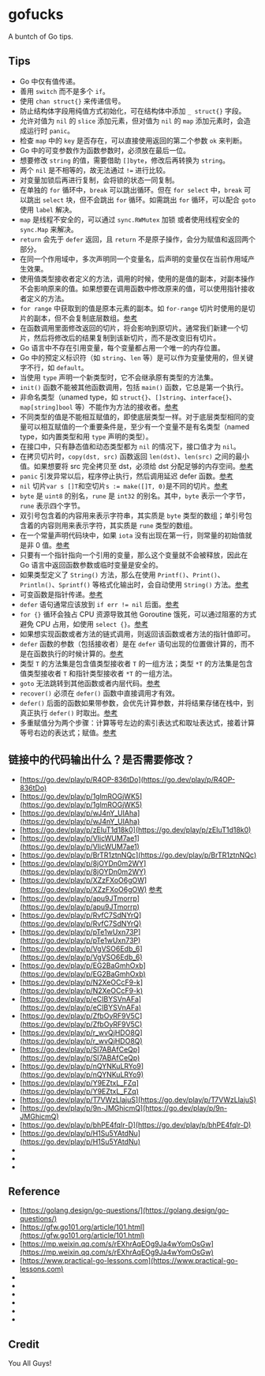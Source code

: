 # gofucks
A buntch of Go tips.

## Tips

- Go 中仅有值传递。
- 善用 `switch` 而不是多个 `if`。
- 使用 `chan struct{}` 来传递信号。
- 防止结构体字段用纯值方式初始化，可在结构体中添加 `_ struct{}` 字段。
- 允许对值为 `nil` 的 `slice` 添加元素，但对值为 `nil` 的 `map` 添加元素时，会造成运行时 `panic`。
- 检查 `map` 中的 `key` 是否存在，可以直接使用返回的第二个参数 `ok` 来判断。
- Go 中的可变参数作为函数参数时，必须放在最后一位。
- 想要修改 `string` 的值，需要借助 `[]byte`，修改后再转换为 `string`。
- 两个 `nil` 是不相等的，故无法通过 `!=` 进行比较。
- 对变量加锁后再进行复制，会将锁的状态一同复制。
- 在单独的 `for` 循环中，`break` 可以跳出循环。但在 `for select` 中，`break` 可以跳出 `select` 块，但不会跳出 `for` 循环。如需跳出 `for` 循环，可以配合 `goto` 使用 `label` 解决。
- `map` 是线程不安全的，可以通过 `sync.RWMutex` 加锁 或者使用线程安全的 `sync.Map` 来解决。
- `return` 会先于 `defer` 返回，且 `return` 不是原子操作，会分为赋值和返回两个部分。
- 在同一个作用域中，多次声明同一个变量名，后声明的变量仅在当前作用域产生效果。
- 使用值类型接收者定义的方法，调用的时候，使用的是值的副本，对副本操作不会影响原来的值。如果想要在调用函数中修改原来的值，可以使用指针接收者定义的方法。
- `for range` 中获取到的值是原本元素的副本。如 `for-range` 切片时使用的是切片的副本，但不会复制底层数组。[参考](https://go.dev/play/p/-YYOfIFYF2v)
- 在函数调用里面修改返回的切片，将会影响到原切片。通常我们新建一个切片，然后将修改后的结果复制到该新切片，而不是改变旧有切片。
- Go 语言中不存在引用变量，每个变量都占用一个唯一的内存位置。
- Go 中的预定义标识符（如 `string`、`len` 等）是可以作为变量使用的，但关键字不行，如 `default`。
- 当使用 `type` 声明一个新类型时，它不会继承原有类型的方法集。
- `init()` 函数不能被其他函数调用，包括 `main()` 函数，它总是第一个执行。
- 非命名类型（unamed type，如 `struct{}`、`[]string`、`interface{}`、`map[string]bool` 等）不能作为方法的接收者。[参考](https://go.dev/play/p/Xbdnni_JasU)
- 不同类型的值是不能相互赋值的，即使底层类型一样。对于底层类型相同的变量可以相互赋值的一个重要条件是，至少有一个变量不是有名类型（named type，如内置类型和用 `type` 声明的类型）。
- 在接口中，只有静态值和动态类型都为 `nil` 的情况下，接口值才为 `nil`。
- 在拷贝切片时，`copy(dst, src)` 函数返回 `len(dst)`、`len(src)` 之间的最小值。如果想要将 src 完全拷贝至 dst，必须给 dst 分配足够的内存空间。[参考](https://mp.weixin.qq.com/s/3qguB_V6mwPl-G2q-TjnfA)
- `panic` 引发异常以后，程序停止执行，然后调用延迟 defer 函数。[参考](https://go.dev/play/p/pTe1wUxn73P)
- `nil` 切片`var s []T`和空切片`s := make([]T, 0)`是不同的切片。[参考](https://stackoverflow.com/questions/59349879/whats-the-difference-between-int-and-int-in-go)
- `byte` 是 `uint8` 的别名，`rune` 是 `int32` 的别名。其中，`byte` 表示一个字节，`rune` 表示四个字节。
- 双引号包含着的内容用来表示字符串，其实质是 `byte` 类型的数组；单引号包含着的内容则用来表示字符，其实质是 `rune` 类型的数组。
- 在一个常量声明代码块中，如果 `iota` 没有出现在第一行，则常量的初始值就是非 0 值。[参考](https://go.dev/play/p/C1jHFpACuT7)
- 只要有一个指针指向一个引用的变量，那么这个变量就不会被释放，因此在 Go 语言中返回函数参数或临时变量是安全的。
- 如果类型定义了 `String()` 方法，那么在使用 `Printf()`、`Print()`、`Println()`、`Sprintf()` 等格式化输出时，会自动使用 `String()` 方法。[参考](https://go.dev/play/p/8jOYDn0m2WY)
- 可变函数是指针传递。[参考](https://go.dev/play/p/apu9JTmorrp)
- `defer` 语句通常应该放到 `if err != nil` 后面。[参考](https://go.dev/play/p/H2nLDO9Q3za)
- `for {}` 循环会独占 CPU 资源导致其他 Goroutine 饿死，可以通过阻塞的方式避免 CPU 占用，如使用 `select {}`。[参考](https://go.dev/play/p/VgVSO6Edb_6)
- 如果想实现函数或者方法的链式调用，则返回该函数或者方法的指针值即可。
- `defer` 函数的参数（包括接收者）是在 `defer` 语句出现的位置做计算的，而不是在函数执行的时候计算的。[参考](https://go.dev/play/p/r_wvQjHDO8Q)
- 类型 `T` 的方法集是包含值类型接收者 `T` 的一组方法；类型 `*T` 的方法集是包含值类型接收者 `T` 和指针类型接收者 `*T` 的一组方法。
- `goto` 无法跳转到其他函数或者内层代码。[参考](https://go.dev/play/p/miz2pGthALx)
- `recover()` 必须在 `defer()` 函数中直接调用才有效。
- `defer()` 后面的函数如果带参数，会优先计算参数，并将结果存储在栈中，到真正执行 `defer()` 时取出。[参考](https://go.dev/play/p/9n-JMGhicmQ)
- 多重赋值分为两个步骤：计算等号左边的索引表达式和取址表达式，接着计算等号右边的表达式；赋值。[参考](https://go.dev/play/p/bhPE4fqIr-D)



## 链接中的代码输出什么？是否需要修改？

- [https://go.dev/play/p/R4OP-836tDo](https://go.dev/play/p/R4OP-836tDo)
- [https://go.dev/play/p/1glmROGjWK5](https://go.dev/play/p/1glmROGjWK5)
- [https://go.dev/play/p/wJ4nY_UIAha](https://go.dev/play/p/wJ4nY_UIAha)
- [https://go.dev/play/p/zEIuT1d18k0](https://go.dev/play/p/zEIuT1d18k0)
- [https://go.dev/play/p/VIicWUM7ae1](https://go.dev/play/p/VIicWUM7ae1)
- [https://go.dev/play/p/BrTR1ztnNQc](https://go.dev/play/p/BrTR1ztnNQc)
- [https://go.dev/play/p/8jOYDn0m2WY](https://go.dev/play/p/8jOYDn0m2WY)
- [https://go.dev/play/p/XZzFXoO6gOW](https://go.dev/play/p/XZzFXoO6gOW) [参考](https://gfw.go101.org/article/line-break-rules.html)
- [https://go.dev/play/p/apu9JTmorrp](https://go.dev/play/p/apu9JTmorrp)
- [https://go.dev/play/p/RvfC7SdNYrQ](https://go.dev/play/p/RvfC7SdNYrQ)
- [https://go.dev/play/p/pTe1wUxn73P](https://go.dev/play/p/pTe1wUxn73P)
- [https://go.dev/play/p/VgVSO6Edb_6](https://go.dev/play/p/VgVSO6Edb_6)
- [https://go.dev/play/p/EG2BaGmhOxb](https://go.dev/play/p/EG2BaGmhOxb)
- [https://go.dev/play/p/N2XeOCcF9-k](https://go.dev/play/p/N2XeOCcF9-k)
- [https://go.dev/play/p/eCIBYSVnAFa](https://go.dev/play/p/eCIBYSVnAFa)
- [https://go.dev/play/p/ZfbOyRF9V5C](https://go.dev/play/p/ZfbOyRF9V5C)
- [https://go.dev/play/p/r_wvQjHDO8Q](https://go.dev/play/p/r_wvQjHDO8Q)
- [https://go.dev/play/p/SI7ABAfCeQp](https://go.dev/play/p/SI7ABAfCeQp)
- [https://go.dev/play/p/nQYNKuLRYo9](https://go.dev/play/p/nQYNKuLRYo9)
- [https://go.dev/play/p/Y9EZtxL_FZq](https://go.dev/play/p/Y9EZtxL_FZq)
- [https://go.dev/play/p/T7VWzLlajuS](https://go.dev/play/p/T7VWzLlajuS)
- [https://go.dev/play/p/9n-JMGhicmQ](https://go.dev/play/p/9n-JMGhicmQ)
- [https://go.dev/play/p/bhPE4fqIr-D](https://go.dev/play/p/bhPE4fqIr-D)
- [https://go.dev/play/p/H1Su5YAtdNu](https://go.dev/play/p/H1Su5YAtdNu)
- []()
- []()
- []()





## Reference

- [https://golang.design/go-questions/](https://golang.design/go-questions/)
- [https://gfw.go101.org/article/101.html](https://gfw.go101.org/article/101.html)
- [https://mp.weixin.qq.com/s/rEXhrAqEOg9Ja4wYomOsGw](https://mp.weixin.qq.com/s/rEXhrAqEOg9Ja4wYomOsGw)
- [https://www.practical-go-lessons.com](https://www.practical-go-lessons.com)
- []()
- []()
- []()
- []()
- []()
- []()



## Credit

You All Guys!
